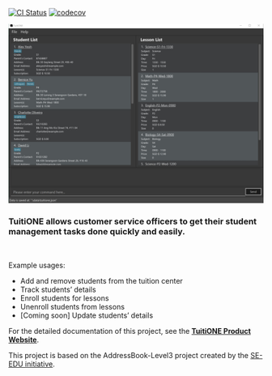 [![CI Status](https://github.com/AY2122S1-CS2103T-F13-4/tp/workflows/Java%20CI/badge.svg)](https://github.com/AY2122S1-CS2103T-F13-4/tp/actions)
[![codecov](https://codecov.io/gh/AY2122S1-CS2103T-F13-4/tp/branch/master/graph/badge.svg?token=2Q2DXU84EP)](https://codecov.io/gh/AY2122S1-CS2103T-F13-4/tp)

![Ui](docs/images/UserGuideImage/Ui.png)

### TuitiONE allows customer service officers to get their student management tasks done quickly and easily.
<br>

Example usages:
* Add and remove students from the tuition center
* Track students’ details
* Enroll students for lessons
* Unenroll students from lessons
* [Coming soon] Update students’ details

For the detailed documentation of this project, see the **[TuitiONE Product Website](https://ay2122s1-cs2103t-f13-4.github.io/tp/)**.

This project is based on the AddressBook-Level3 project created by the [SE-EDU initiative](https://se-education.org).

